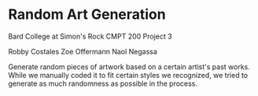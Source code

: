 # Random Art Generation

Bard College at Simon's Rock
CMPT 200
Project 3

Robby Costales
Zoe Offermann
Naol Negassa

Generate random pieces of artwork based on a certain artist's past works.
While we manually coded it to fit certain styles we recognized, we tried to generate as much randomness as possible in the process.
